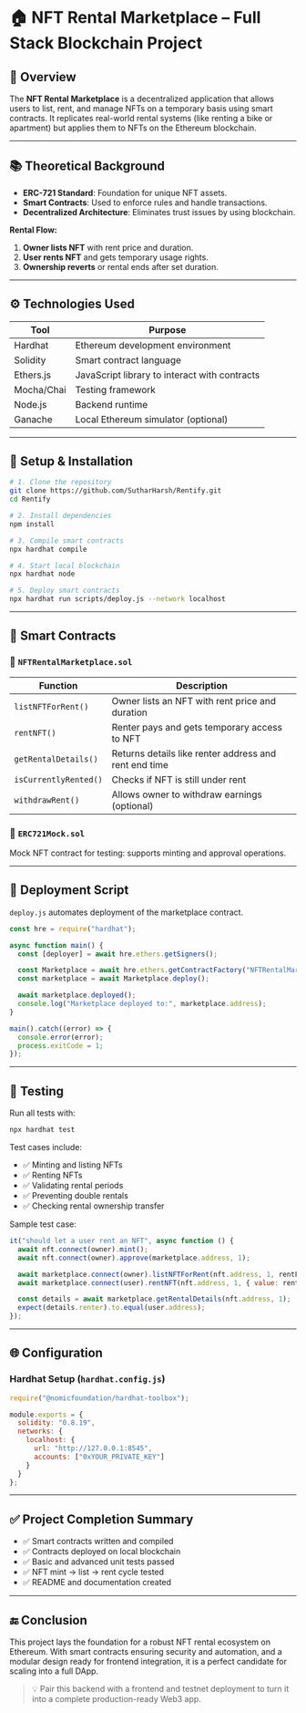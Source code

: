 # 🏠 NFT Rental Marketplace – Full Stack Blockchain Project

## 📘 Overview

The **NFT Rental Marketplace** is a decentralized application that allows users to list, rent, and manage NFTs on a temporary basis using smart contracts. It replicates real-world rental systems (like renting a bike or apartment) but applies them to NFTs on the Ethereum blockchain.

---

## 📚 Theoretical Background

- **ERC-721 Standard**: Foundation for unique NFT assets.
- **Smart Contracts**: Used to enforce rules and handle transactions.
- **Decentralized Architecture**: Eliminates trust issues by using blockchain.

**Rental Flow:**
1. **Owner lists NFT** with rent price and duration.
2. **User rents NFT** and gets temporary usage rights.
3. **Ownership reverts** or rental ends after set duration.

---

## ⚙ Technologies Used

| Tool         | Purpose                                      |
|--------------|----------------------------------------------|
| Hardhat      | Ethereum development environment             |
| Solidity     | Smart contract language                      |
| Ethers.js    | JavaScript library to interact with contracts|
| Mocha/Chai   | Testing framework                            |
| Node.js      | Backend runtime                              |
| Ganache      | Local Ethereum simulator (optional)          |

---

## 🚀 Setup & Installation

```bash
# 1. Clone the repository
git clone https://github.com/SutharHarsh/Rentify.git
cd Rentify

# 2. Install dependencies
npm install

# 3. Compile smart contracts
npx hardhat compile

# 4. Start local blockchain
npx hardhat node

# 5. Deploy smart contracts
npx hardhat run scripts/deploy.js --network localhost
````

---

## 🔑 Smart Contracts

### 📄 `NFTRentalMarketplace.sol`

| Function              | Description                                           |
| --------------------- | ----------------------------------------------------- |
| `listNFTForRent()`    | Owner lists an NFT with rent price and duration       |
| `rentNFT()`           | Renter pays and gets temporary access to NFT          |
| `getRentalDetails()`  | Returns details like renter address and rent end time |
| `isCurrentlyRented()` | Checks if NFT is still under rent                     |
| `withdrawRent()`      | Allows owner to withdraw earnings (optional)          |

### 📄 `ERC721Mock.sol`

Mock NFT contract for testing: supports minting and approval operations.

---

## 📜 Deployment Script

`deploy.js` automates deployment of the marketplace contract.

```js
const hre = require("hardhat");

async function main() {
  const [deployer] = await hre.ethers.getSigners();

  const Marketplace = await hre.ethers.getContractFactory("NFTRentalMarketplace");
  const marketplace = await Marketplace.deploy();

  await marketplace.deployed();
  console.log("Marketplace deployed to:", marketplace.address);
}

main().catch((error) => {
  console.error(error);
  process.exitCode = 1;
});
```

---

## 🧪 Testing

Run all tests with:

```bash
npx hardhat test
```

Test cases include:

* ✅ Minting and listing NFTs
* ✅ Renting NFTs
* ✅ Validating rental periods
* ✅ Preventing double rentals
* ✅ Checking rental ownership transfer

Sample test case:

```js
it("should let a user rent an NFT", async function () {
  await nft.connect(owner).mint();
  await nft.connect(owner).approve(marketplace.address, 1);

  await marketplace.connect(owner).listNFTForRent(nft.address, 1, rentFee, rentDuration);
  await marketplace.connect(user).rentNFT(nft.address, 1, { value: rentFee });

  const details = await marketplace.getRentalDetails(nft.address, 1);
  expect(details.renter).to.equal(user.address);
});
```

---

## 🌐 Configuration

### Hardhat Setup (`hardhat.config.js`)

```js
require("@nomicfoundation/hardhat-toolbox");

module.exports = {
  solidity: "0.8.19",
  networks: {
    localhost: {
      url: "http://127.0.0.1:8545",
      accounts: ["0xYOUR_PRIVATE_KEY"]
    }
  }
};
```

---

## ✅ Project Completion Summary

* ✅ Smart contracts written and compiled
* ✅ Contracts deployed on local blockchain
* ✅ Basic and advanced unit tests passed
* ✅ NFT mint → list → rent cycle tested
* ✅ README and documentation created

---

## 🔚 Conclusion

This project lays the foundation for a robust NFT rental ecosystem on Ethereum. With smart contracts ensuring security and automation, and a modular design ready for frontend integration, it is a perfect candidate for scaling into a full DApp.

> 💡 Pair this backend with a frontend and testnet deployment to turn it into a complete production-ready Web3 app.
